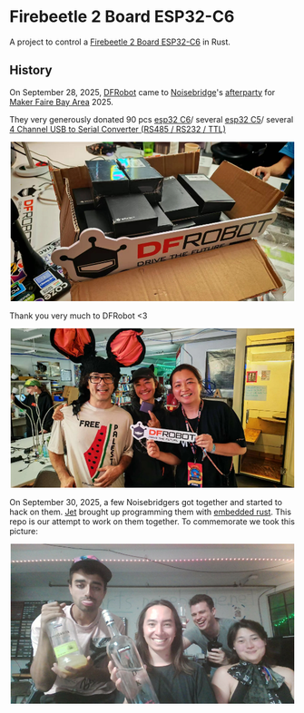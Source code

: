 # Firebeetle 2 Board ESP32-C6

A project to control a <a href="https://wiki.dfrobot.com/SKU_DFR1075_FireBeetle_2_Board_ESP32_C6">Firebeetle 2 Board ESP32-C6</a> in Rust.

## History 

On September 28, 2025, [DFRobot](https://www.dfrobot.com/?srsltid=AfmBOoqllNjgG_zJgZkg9oiuPBRGeVRlktwVre_8koLvTOnrOWP0Rfza) came to [Noisebridge](https://www.noisebridge.net/)'s [afterparty](https://luma.com/nbmrk6qb) for [Maker Faire Bay Area](https://bayarea.makerfaire.com/) 2025.

They very generously donated 90 pcs [esp32 C6](https://wiki.dfrobot.com/SKU_DFR1075_FireBeetle_2_Board_ESP32_C6)/ several [esp32 C5](https://wiki.dfrobot.com/SKU_DFR1222_Firebeetle_2_ESP32_C5_Development_Board)/ several [4 Channel USB to Serial Converter (RS485 / RS232 / TTL)](https://www.dfrobot.com/product-2879.html)

<p align="center">
  <img src="boards.jpg" alt="Firebeetle 2 Board ESP32-C6 Boards" width="500" />
</p>

Thank you very much to DFRobot <3

<p align="center">
  <img src="grouppic.jpg" alt="A group picture including a DFRobot representative who was very lovely" width="500" />
</p>

On September 30, 2025, a few Noisebridgers got together and started to hack on them. [Jet](https://jetpham.com) brought up programming them with [embedded rust](https://docs.rust-embedded.org/book/). This repo is our attempt to work on them together. To commemorate we took this picture:

<p align="center">
  <img src="icon.jpg" alt="A group picture of Noisebridgers holding alchohol" width="500" />
</p>